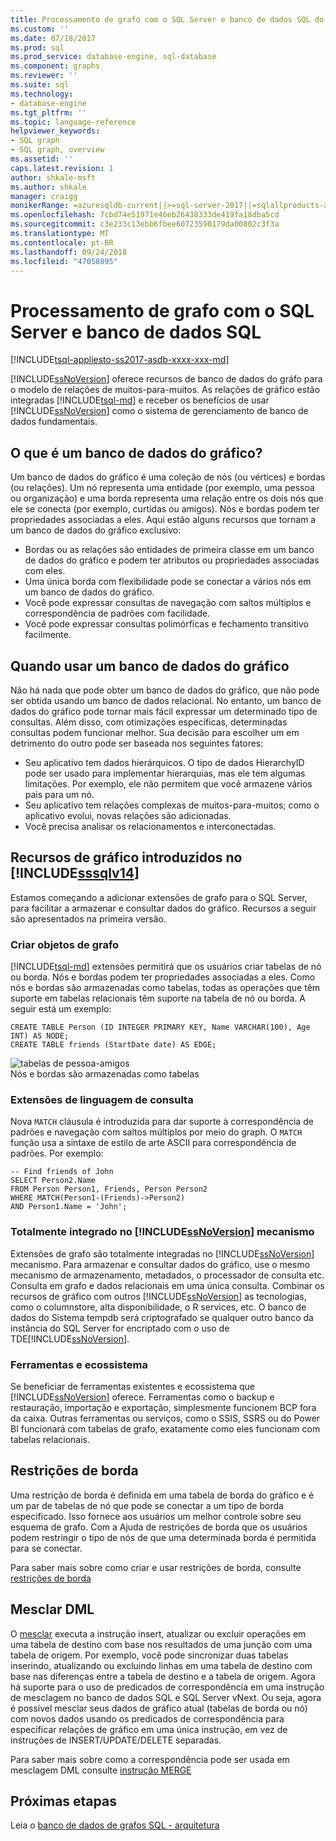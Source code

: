 ```yaml
---
title: Processamento de grafo com o SQL Server e banco de dados SQL do Azure | Microsoft Docs
ms.custom: ''
ms.date: 07/18/2017
ms.prod: sql
ms.prod_service: database-engine, sql-database
ms.component: graphs
ms.reviewer: ''
ms.suite: sql
ms.technology:
- database-engine
ms.tgt_pltfrm: ''
ms.topic: language-reference
helpviewer_keywords:
- SQL graph
- SQL graph, overview
ms.assetid: ''
caps.latest.revision: 1
author: shkale-msft
ms.author: shkale
manager: craigg
monikerRange: =azuresqldb-current||>=sql-server-2017||=sqlallproducts-allversions||>=sql-server-linux-2017||=azuresqldb-mi-current
ms.openlocfilehash: 7cbd74e51971e46eb26438333de419fa18dba5cd
ms.sourcegitcommit: c3e233c13ebb6fbee60723590179da00802c3f3a
ms.translationtype: MT
ms.contentlocale: pt-BR
ms.lasthandoff: 09/24/2018
ms.locfileid: "47058895"
---
```

# <a name="graph-processing-with-sql-server-and-azure-sql-database"></a>Processamento de grafo com o SQL Server e banco de dados SQL
[!INCLUDE[tsql-appliesto-ss2017-asdb-xxxx-xxx-md](../../includes/tsql-appliesto-ss2017-asdb-xxxx-xxx-md.md)]

[!INCLUDE[ssNoVersion](../../includes/ssnoversion-md.md)] oferece recursos de banco de dados do gráfo para o modelo de relações de muitos-para-muitos. As relações de gráfico estão integradas [!INCLUDE[tsql-md](../../includes/tsql-md.md)] e receber os benefícios de usar [!INCLUDE[ssNoVersion](../../includes/ssnoversion-md.md)] como o sistema de gerenciamento de banco de dados fundamentais.


## <a name="what-is-a-graph-database"></a>O que é um banco de dados do gráfico?  
Um banco de dados do gráfico é uma coleção de nós (ou vértices) e bordas (ou relações). Um nó representa uma entidade (por exemplo, uma pessoa ou organização) e uma borda representa uma relação entre os dois nós que ele se conecta (por exemplo, curtidas ou amigos). Nós e bordas podem ter propriedades associadas a eles. Aqui estão alguns recursos que tornam a um banco de dados do gráfico exclusivo:  
-   Bordas ou as relações são entidades de primeira classe em um banco de dados do gráfico e podem ter atributos ou propriedades associadas com eles. 
-   Uma única borda com flexibilidade pode se conectar a vários nós em um banco de dados do gráfico.
-   Você pode expressar consultas de navegação com saltos múltiplos e correspondência de padrões com facilidade.
-   Você pode expressar consultas polimórficas e fechamento transitivo facilmente.

## <a name="when-to-use-a-graph-database"></a>Quando usar um banco de dados do gráfico

Não há nada que pode obter um banco de dados do gráfico, que não pode ser obtida usando um banco de dados relacional. No entanto, um banco de dados do gráfico pode tornar mais fácil expressar um determinado tipo de consultas. Além disso, com otimizações específicas, determinadas consultas podem funcionar melhor. Sua decisão para escolher um em detrimento do outro pode ser baseada nos seguintes fatores:  
-   Seu aplicativo tem dados hierárquicos. O tipo de dados HierarchyID pode ser usado para implementar hierarquias, mas ele tem algumas limitações. Por exemplo, ele não permitem que você armazene vários pais para um nó.
-   Seu aplicativo tem relações complexas de muitos-para-muitos; como o aplicativo evolui, novas relações são adicionadas.
-   Você precisa analisar os relacionamentos e interconectadas.

## <a name="graph-features-introduced-in-includesssqlv14includessssqlv14-mdmd"></a>Recursos de gráfico introduzidos no [!INCLUDE[sssqlv14](../../includes/sssqlv14-md.md)] 
Estamos começando a adicionar extensões de grafo para o SQL Server, para facilitar a armazenar e consultar dados do gráfico. Recursos a seguir são apresentados na primeira versão. 


### <a name="create-graph-objects"></a>Criar objetos de grafo
[!INCLUDE[tsql-md](../../includes/tsql-md.md)] extensões permitirá que os usuários criar tabelas de nó ou borda. Nós e bordas podem ter propriedades associadas a eles. Como nós e bordas são armazenadas como tabelas, todas as operações que têm suporte em tabelas relacionais têm suporte na tabela de nó ou borda. A seguir está um exemplo:  

```   
CREATE TABLE Person (ID INTEGER PRIMARY KEY, Name VARCHAR(100), Age INT) AS NODE;
CREATE TABLE friends (StartDate date) AS EDGE;
```   

![tabelas de pessoa-amigos](../../relational-databases/graphs/media/person-friends-tables.png "tabelas de borda de nó Person e seus amigos")  
Nós e bordas são armazenadas como tabelas  

### <a name="query-language-extensions"></a>Extensões de linguagem de consulta  
Nova `MATCH` cláusula é introduzida para dar suporte à correspondência de padrões e navegação com saltos múltiplos por meio do graph. O `MATCH` função usa a sintaxe de estilo de arte ASCII para correspondência de padrões. Por exemplo:  

```   
-- Find friends of John
SELECT Person2.Name 
FROM Person Person1, Friends, Person Person2
WHERE MATCH(Person1-(Friends)->Person2)
AND Person1.Name = 'John';
```   
 
### <a name="fully-integrated-in-includessnoversionincludesssnoversion-mdmd-engine"></a>Totalmente integrado no [!INCLUDE[ssNoVersion](../../includes/ssnoversion-md.md)] mecanismo 
Extensões de grafo são totalmente integradas no [!INCLUDE[ssNoVersion](../../includes/ssnoversion-md.md)] mecanismo. Para armazenar e consultar dados do gráfico, use o mesmo mecanismo de armazenamento, metadados, o processador de consulta etc. Consulta em grafo e dados relacionais em uma única consulta. Combinar os recursos de gráfico com outros [!INCLUDE[ssNoVersion](../../includes/ssnoversion-md.md)] as tecnologias, como o columnstore, alta disponibilidade, o R services, etc. O banco de dados do Sistema tempdb será criptografado se qualquer outro banco da instância do SQL Server for encriptado com o uso de TDE[!INCLUDE[ssNoVersion](../../includes/ssnoversion-md.md)].
 
### <a name="tooling-and-ecosystem"></a>Ferramentas e ecossistema

Se beneficiar de ferramentas existentes e ecossistema que [!INCLUDE[ssNoVersion](../../includes/ssnoversion-md.md)] oferece. Ferramentas como o backup e restauração, importação e exportação, simplesmente funcionem BCP fora da caixa. Outras ferramentas ou serviços, como o SSIS, SSRS ou do Power BI funcionará com tabelas de grafo, exatamente como eles funcionam com tabelas relacionais.

## <a name="edge-constraints"></a>Restrições de borda
Uma restrição de borda é definida em uma tabela de borda do gráfico e é um par de tabelas de nó que pode se conectar a um tipo de borda especificado. Isso fornece aos usuários um melhor controle sobre seu esquema de grafo. Com a Ajuda de restrições de borda que os usuários podem restringir o tipo de nós de que uma determinada borda é permitida para se conectar. 

Para saber mais sobre como criar e usar restrições de borda, consulte [restrições de borda](../../relational-databases/tables/graph-edge-constraints.md)

## <a name="merge-dml"></a>Mesclar DML 
O [mesclar](../../t-sql/statements/merge-transact-sql.md) executa a instrução insert, atualizar ou excluir operações em uma tabela de destino com base nos resultados de uma junção com uma tabela de origem. Por exemplo, você pode sincronizar duas tabelas inserindo, atualizando ou excluindo linhas em uma tabela de destino com base nas diferenças entre a tabela de destino e a tabela de origem. Agora há suporte para o uso de predicados de correspondência em uma instrução de mesclagem no banco de dados SQL e SQL Server vNext. Ou seja, agora é possível mesclar seus dados de gráfico atual (tabelas de borda ou nó) com novos dados usando os predicados de correspondência para especificar relações de gráfico em uma única instrução, em vez de instruções de INSERT/UPDATE/DELETE separadas.

Para saber mais sobre como a correspondência pode ser usada em mesclagem DML consulte [instrução MERGE](../../t-sql/statements/merge-transact-sql.md)

 ## <a name="next-steps"></a>Próximas etapas  
Leia o [banco de dados de grafos SQL - arquitetura](./sql-graph-architecture.md)
   

